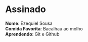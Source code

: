 # Assinado

**Nome**: Ezequiel Sousa<br>
**Comida Favorita**: Bacalhau ao molho<br>
**Aprendendo**: Git e Github<br>
